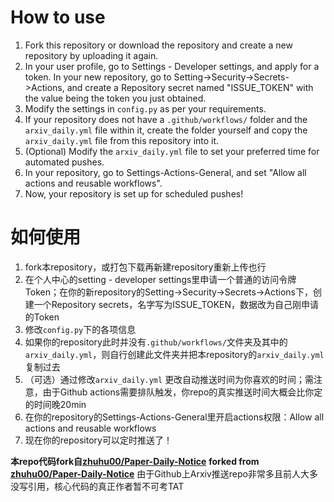 # How to use
1. Fork this repository or download the repository and create a new repository by uploading it again.
2. In your user profile, go to Settings - Developer settings, and apply for a token. In your new repository, go to Setting->Security->Secrets->Actions, and create a Repository secret named "ISSUE_TOKEN" with the value being the token you just obtained.
3. Modify the settings in `config.py` as per your requirements.
4. If your repository does not have a `.github/workflows/` folder and the `arxiv_daily.yml` file within it, create the folder yourself and copy the `arxiv_daily.yml` file from this repository into it.
5. (Optional) Modify the `arxiv_daily.yml` file to set your preferred time for automated pushes.
6. In your repository, go to Settings-Actions-General, and set "Allow all actions and reusable workflows".
7. Now, your repository is set up for scheduled pushes! 

# 如何使用
1. fork本repository，或打包下载再新建repository重新上传也行
2. 在个人中心的setting - developer settings里申请一个普通的访问令牌Token；在你的新repository的Setting->Security->Secrets->Actions下，创建一个Repository secrets，名字写为ISSUE_TOKEN，数据改为自己刚申请的Token
3. 修改`config.py`下的各项信息
4. 如果你的repository此时并没有`.github/workflows/`文件夹及其中的`arxiv_daily.yml`，则自行创建此文件夹并把本repository的`arxiv_daily.yml`复制过去
5. （可选）通过修改`arxiv_daily.yml` 更改自动推送时间为你喜欢的时间；需注意，由于Github actions需要排队触发，你repo的真实推送时间大概会比你定的时间晚20min
6. 在你的repository的Settings-Actions-General里开启actions权限：Allow all actions and reusable workflows
7. 现在你的repository可以定时推送了！

**本repo代码fork自[zhuhu00/Paper-Daily-Notice](https://github.com/zhuhu00/Paper-Daily-Notice)**
**forked from [zhuhu00/Paper-Daily-Notice](https://github.com/zhuhu00/Paper-Daily-Notice)**
由于Github上Arxiv推送repo非常多且前人大多没写引用，核心代码的真正作者暂不可考TAT
